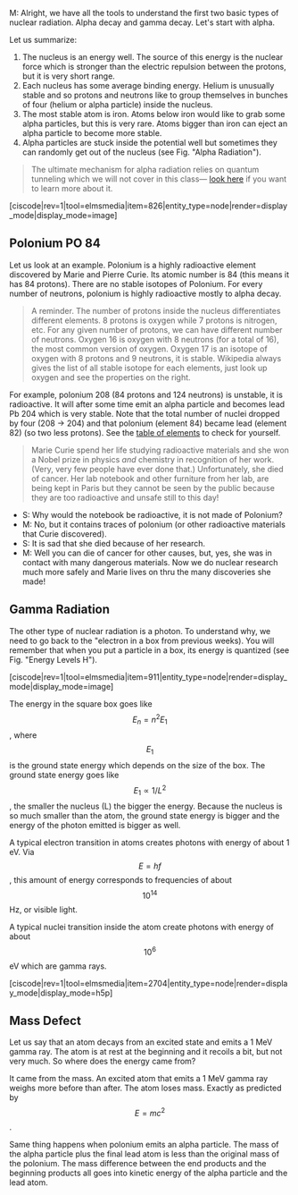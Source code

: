 M: Alright, we have all the tools to understand the first two basic types of nuclear radiation. Alpha decay and gamma decay. Let's start with alpha.

Let us summarize:

1. The nucleus is an energy well. The source of this energy is the nuclear force which is stronger than the electric repulsion between the protons, but it is very short range.
2. Each nucleus has some average binding energy. Helium is unusually stable and so protons and neutrons like to group themselves in bunches of four (helium or alpha particle) inside the nucleus.
3. The most stable atom is iron. Atoms below iron would like to grab some alpha particles, but this is very rare. Atoms bigger than iron can eject an alpha particle to become more stable.
4. Alpha particles are stuck inside the potential well but sometimes they can randomly get out of the nucleus (see Fig. "Alpha Radiation"). 

> The ultimate mechanism for alpha radiation relies on quantum tunneling which we will not cover in this class— <a href="https://www.youtube.com/watch?v=cTodS8hkSDg" target="_blank">look here</a> if you want to learn more about it.

[ciscode|rev=1|tool=elmsmedia|item=826|entity_type=node|render=display_mode|display_mode=image]

## Polonium PO 84 

Let us look at an example. Polonium is a highly radioactive element discovered by Marie and Pierre Curie. Its atomic number is 84 (this means it has 84 protons). There are no stable isotopes of Polonium. For every number of neutrons, polonium is highly radioactive mostly to alpha decay.

> A reminder. The number of protons inside the nucleus differentiates different elements. 8 protons is oxygen while 7 protons is nitrogen, etc. For any given number of protons, we can have different number of neutrons. Oxygen 16 is oxygen with 8 neutrons (for a total of 16), the most common version of oxygen. Oxygen 17 is an isotope of oxygen with 8 protons and 9 neutrons, it is stable. Wikipedia always gives the list of all stable isotope for each elements, just look up oxygen and see the properties on the right. 

For example, polonium 208 (84 protons and 124 neutrons) is unstable, it is radioactive. It will after some time emit an alpha particle and becomes lead Pb 204 which is very stable. Note that the total number of nuclei dropped by four (208 -> 204) and that polonium (element 84) became lead (element 82) (so two less protons). See the
<a href="http://www.webelements.com" target="_blank">table of elements</a> to check for yourself. 

>Marie Curie spend her life studying radioactive materials and she won a Nobel prize in physics _and_ chemistry in recognition of her work. (Very, very few people have ever done that.)
Unfortunately, she died of cancer. Her lab notebook and other furniture from her lab, are being kept in Paris but they cannot be seen by the public because they are too radioactive and unsafe still to this day!

- S: Why would the notebook be radioactive, it is not made of Polonium?
- M: No, but it contains traces of polonium (or other radioactive materials that Curie discovered).
- S: It is sad that she died because of her research.
- M: Well you can die of cancer for other causes, but, yes, she was in contact with many dangerous materials. Now we do nuclear research much more safely and Marie lives on thru the many discoveries she made!

## Gamma Radiation 

The other type of nuclear radiation is a photon. To understand why, we need to go back to the "electron in a box from previous weeks). You will remember that when you put a particle in a box, its energy is quantized (see Fig. "Energy Levels H").

[ciscode|rev=1|tool=elmsmedia|item=911|entity_type=node|render=display_mode|display_mode=image]

The energy in the square box goes like $$ E_n = n^2 E_1$$, where $$E_1$$ is the ground state energy which depends on the size of the box. The ground state energy goes like $$E_1 \propto 1/L^2$$, the smaller the nucleus (L) the bigger the energy. Because the nucleus is so much smaller than the atom, the ground state energy is bigger and the energy of the photon emitted is bigger as well.

A typical electron transition in atoms creates photons with energy of about 1 eV. Via $$E=hf$$, this amount of energy corresponds to frequencies of about $$10^{14}$$ Hz, or visible light.

A typical nuclei transition inside the atom create photons with energy of about $$10^6$$ eV which are gamma rays.

[ciscode|rev=1|tool=elmsmedia|item=2704|entity_type=node|render=display_mode|display_mode=h5p]

## Mass Defect 

Let us say that an atom decays from an excited state and emits a 1 MeV gamma ray. The atom is at rest at the beginning and it recoils a bit, but not very much. So where does the energy came from?

It came from the mass. An excited atom that emits a 1 MeV gamma ray weighs more before than after. The atom loses mass. Exactly as predicted by $$E=mc^2$$.

Same thing happens when polonium emits an alpha particle. The mass of the alpha particle plus the final lead atom is less than the original mass of the polonium. The mass difference between the end products and the beginning products all goes into kinetic energy of the alpha particle and the lead atom.